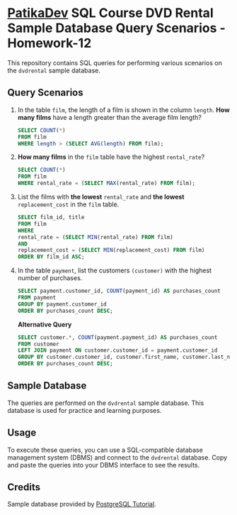 # [PatikaDev](https://academy.patika.dev/) SQL Course DVD Rental Sample Database Query Scenarios - Homework-12

This repository contains SQL queries for performing various scenarios on the `dvdrental` sample database.

## Query Scenarios

1. In the table `film`, the length of a film is shown in the column `length`.
**How many films** have a length greater than the average film length?
    ```sql
    SELECT COUNT(*)
    FROM film
    WHERE length > (SELECT AVG(length) FROM film);
    ```

2. **How many films** in the `film` table have the highest `rental_rate`?
    ```sql
    SELECT COUNT(*)
    FROM film
    WHERE rental_rate = (SELECT MAX(rental_rate) FROM film);
    ```

3. List the films with **the lowest** `rental_rate` and **the lowest** `replacement_cost` in the `film` table.
    ```sql
    SELECT film_id, title
    FROM film
    WHERE
    rental_rate = (SELECT MIN(rental_rate) FROM film)
    AND
    replacement_cost = (SELECT MIN(replacement_cost) FROM film)
    ORDER BY film_id ASC;
    ```

4. In the table `payment`, list the customers `(customer)` with the highest number of purchases.
    ```sql
    SELECT payment.customer_id, COUNT(payment_id) AS purchases_count
    FROM payment
    GROUP BY payment.customer_id
    ORDER BY purchases_count DESC;
    ```
    **Alternative Query**
    ```sql
    SELECT customer.*, COUNT(payment.payment_id) AS purchases_count
    FROM customer
    LEFT JOIN payment ON customer.customer_id = payment.customer_id
    GROUP BY customer.customer_id, customer.first_name, customer.last_name
    ORDER BY purchases_count DESC;
    ```

## Sample Database

The queries are performed on the `dvdrental` sample database. This database is used for practice and learning purposes.

## Usage

To execute these queries, you can use a SQL-compatible database management system (DBMS) and connect to the `dvdrental` database. Copy and paste the queries into your DBMS interface to see the results.

## Credits

Sample database provided by [PostgreSQL Tutorial](https://www.postgresqltutorial.com/).